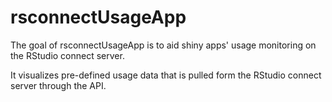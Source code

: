
# rsconnectUsageApp

<!-- badges: start -->
<!-- badges: end -->

The goal of rsconnectUsageApp is to aid shiny apps' usage monitoring on the RStudio connect server.

It visualizes pre-defined usage data that is pulled form the RStudio connect server through the API.

